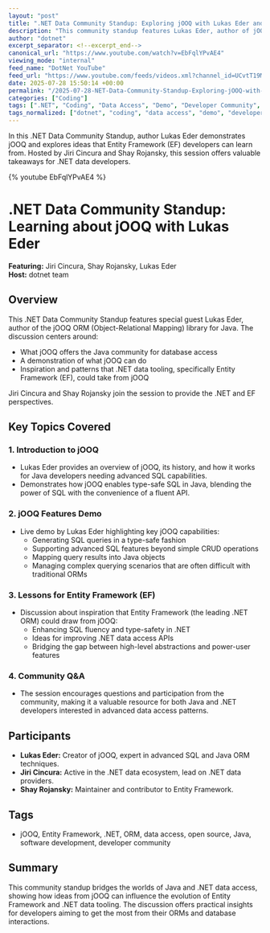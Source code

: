 ```yaml
---
layout: "post"
title: ".NET Data Community Standup: Exploring jOOQ with Lukas Eder and Inspiration for EF"
description: "This community standup features Lukas Eder, author of jOOQ, who demonstrates its capabilities and discusses lessons and inspiration that Entity Framework (EF) developers can gain from jOOQ. Jiri Cincura and Shay Rojansky join the conversation, highlighting practical insights for .NET data professionals."
author: "dotnet"
excerpt_separator: <!--excerpt_end-->
canonical_url: "https://www.youtube.com/watch?v=EbFqlYPvAE4"
viewing_mode: "internal"
feed_name: "DotNet YouTube"
feed_url: "https://www.youtube.com/feeds/videos.xml?channel_id=UCvtT19MZW8dq5Wwfu6B0oxw"
date: 2025-07-28 15:50:14 +00:00
permalink: "/2025-07-28-NET-Data-Community-Standup-Exploring-jOOQ-with-Lukas-Eder-and-Inspiration-for-EF.html"
categories: ["Coding"]
tags: [".NET", "Coding", "Data Access", "Demo", "Developer Community", "Developer Tools", "Dotnetdeveloper", "EF", "Jiri Cincura", "Jooq", "Lukas Eder", "ORM", "Shay Rojansky", "Software Developer", "Software Development", "Videos"]
tags_normalized: ["dotnet", "coding", "data access", "demo", "developer community", "developer tools", "dotnetdeveloper", "ef", "jiri cincura", "jooq", "lukas eder", "orm", "shay rojansky", "software developer", "software development", "videos"]
---
```


In this .NET Data Community Standup, author Lukas Eder demonstrates jOOQ and explores ideas that Entity Framework (EF) developers can learn from. Hosted by Jiri Cincura and Shay Rojansky, this session offers valuable takeaways for .NET data developers.<!--excerpt_end-->

{% youtube EbFqlYPvAE4 %}

# .NET Data Community Standup: Learning about jOOQ with Lukas Eder

**Featuring:** Jiri Cincura, Shay Rojansky, Lukas Eder  
**Host:** dotnet team

## Overview

This .NET Data Community Standup features special guest Lukas Eder, author of the jOOQ ORM (Object-Relational Mapping) library for Java. The discussion centers around:

- What jOOQ offers the Java community for database access
- A demonstration of what jOOQ can do
- Inspiration and patterns that .NET data tooling, specifically Entity Framework (EF), could take from jOOQ

Jiri Cincura and Shay Rojansky join the session to provide the .NET and EF perspectives.

## Key Topics Covered

### 1. Introduction to jOOQ

- Lukas Eder provides an overview of jOOQ, its history, and how it works for Java developers needing advanced SQL capabilities.
- Demonstrates how jOOQ enables type-safe SQL in Java, blending the power of SQL with the convenience of a fluent API.

### 2. jOOQ Features Demo

- Live demo by Lukas Eder highlighting key jOOQ capabilities:
  - Generating SQL queries in a type-safe fashion
  - Supporting advanced SQL features beyond simple CRUD operations
  - Mapping query results into Java objects
  - Managing complex querying scenarios that are often difficult with traditional ORMs

### 3. Lessons for Entity Framework (EF)

- Discussion about inspiration that Entity Framework (the leading .NET ORM) could draw from jOOQ:
  - Enhancing SQL fluency and type-safety in .NET
  - Ideas for improving .NET data access APIs
  - Bridging the gap between high-level abstractions and power-user features

### 4. Community Q&A

- The session encourages questions and participation from the community, making it a valuable resource for both Java and .NET developers interested in advanced data access patterns.

## Participants

- **Lukas Eder:** Creator of jOOQ, expert in advanced SQL and Java ORM techniques.
- **Jiri Cincura:** Active in the .NET data ecosystem, lead on .NET data providers.
- **Shay Rojansky:** Maintainer and contributor to Entity Framework.

## Tags

- jOOQ, Entity Framework, .NET, ORM, data access, open source, Java, software development, developer community

## Summary

This community standup bridges the worlds of Java and .NET data access, showing how ideas from jOOQ can influence the evolution of Entity Framework and .NET data tooling. The discussion offers practical insights for developers aiming to get the most from their ORMs and database interactions.
